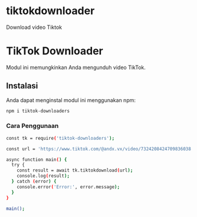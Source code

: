 # tiktokdownloader
Download video Tiktok
# TikTok Downloader

Modul ini memungkinkan Anda mengunduh video TikTok.

## Instalasi

Anda dapat menginstal modul ini menggunakan npm:

```bash
npm i tiktok-downloaders
```

### Cara Penggunaan
```bash
const tk = require('tiktok-downloaders');

const url = 'https://www.tiktok.com/@andx.vx/video/7324208424709836038';

async function main() {
  try {
    const result = await tk.tiktokdownload(url);
    console.log(result);
  } catch (error) {
    console.error('Error:', error.message);
  }
}

main();

```
